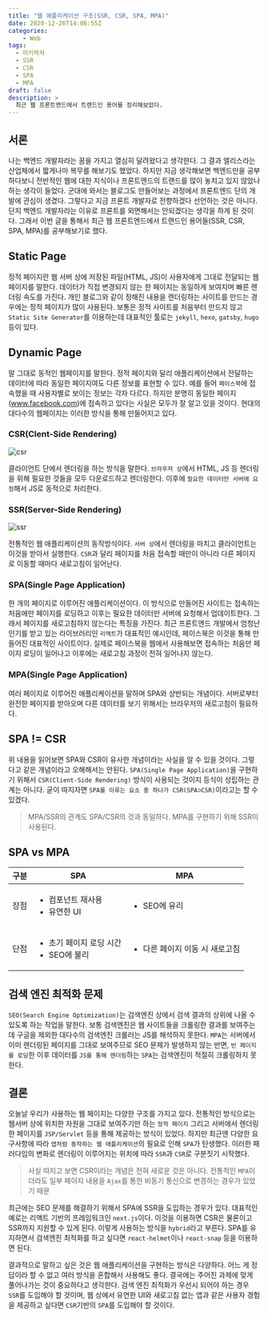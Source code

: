 ```yaml
---
title: "웹 애플리케이션 구조(SSR, CSR, SPA, MPA)"
date: 2020-12-26T14:06:55Z
categories:
    - Web
tags:
  - 아키텍쳐
  - SSR
  - CSR
  - SPA
  - MPA
draft: false
description: >
  최근 웹 프론트엔드에서 트랜드인 용어를 정리해보았다.
---
```


서론
---

나는 백엔드 개발자라는 꿈을 가지고 열심히 달려왔다고 생각한다. 그 결과 엘리스라는 산업체에서 짧게나마 복무를 해보기도 했었다. 하지만 지금 생각해보면 백엔드만을 공부하다보니 전반적인 웹에 대한 지식이나 프론트엔드의 트랜드를 많이 놓치고 있지 않았나 하는 생각이 들었다. 군대에 와서는 블로그도 만들어보는 과정에서 프론트엔드 단의 개발에 관심이 생겼다. 그렇다고 지금 프론트 개발자로 전향하겠다 선언하는 것은 아니다. 단지 백엔드 개발자라는 이유로 프론트를 외면해서는 안되겠다는 생각을 하게 된 것이다. 그래서 이번 글을 통해서 최근 웹 프론트엔드에서 트랜드인 용어들(SSR, CSR, SPA, MPA)를 공부해보기로 했다.

Static Page
---

정적 페이지란 웹 서버 상에 저장된 파일(HTML, JS)이 사용자에게 그대로 전달되는 웹 페이지를 말한다. 데이터가 직접 변경되지 않는 한 페이지는 동일하게 보여지며 빠른 렌더링 속도를 가진다. 개인 블로그와 같이 정해진 내용을 렌더링하는 사이트를 만드는 경우에는 정적 페이지가 많이 사용된다. 보통은 정적 사이트를 처음부터 만드지 않고 `Static Site Generator`를 이용하는데 대표적인 툴로는 `jekyll`, `hexo`, `gatsby`, `hugo` 등이 있다. 

Dynamic Page
---

말 그대로 동적인 웹페이지를 말한다. 정적 페이지와 달리 애플리케이션에서 전달하는 데이터에 따라 동일한 페이지여도 다른 정보를 표현할 수 있다. 예를 들어 `페이스북`에 접속했을 때 사용자별로 보이는 정보는 각자 다르다. 하지만 분명히 동일한 페이지(www.facebook.com)에 접속하고 있다는 사실은 모두가 잘 알고 있을 것이다. 현대의 대다수의 웹페이지는 이러한 방식을 통해 만들어지고 있다. 

### CSR(Clent-Side Rendering)

![csr](/images/web/web-application-structure/csr.png)

클라이언트 단에서 렌더링을 하는 방식을 말한다. `브라우저 상`에서 HTML, JS 등 렌더링을 위해 필요한 것들을 모두 다운로드하고 렌더링한다. 이후에 `필요한 데이터만 서버에 요청`해서 JS로 동적으로 처리한다.

### SSR(Server-Side Rendering)

![ssr](/images/web/web-application-structure/ssr.png)

전통적인 웹 애플리케이션의 동작방식이다. `서버 상`에서 렌더링을 마치고 클라이언트는 이것을 받아서 실행한다. `CSR`과 달리 페이지를 처음 접속할 때만이 아니라 다른 페이지로 이동할 때마다 새로고침이 일어난다.

### SPA(Single Page Application)

한 개의 페이지로 이루어진 애플리케이션이다. 이 방식으로 만들어진 사이트는 접속하는 처음에만 페이지를 로딩하고 이후는 필요한 데이터만 서버에 요청해서 업데이트한다. 그래서 페이지를 새로고침하지 않는다는 특징을 가진다. 최근 프론트엔드 개발에서 엄청난 인기를 받고 있는 라이브러리인 `리액트`가 대표적인 예시인데, 페이스북은 이것을 통해 만들어진 대표적인 사이트이다. 실제로 페이스북을 웹에서 사용해보면 접속하는 처음만 페이지 로딩이 일어나고 이후에는 새로고침 과정이 전혀 일어나지 않는다.

### MPA(Single Page Application)

여러 페이지로 이루어진 애플리케이션을 말하며 SPA와 상반되는 개념이다. 서버로부터 완전한 페이지를 받아오며 다른 데이터를 보기 위해서는 브라우저의 새로고침이 필요하다.

SPA != CSR
---

위 내용을 읽어보면 SPA와 CSR이 유사한 개념이라는 사실을 알 수 있을 것이다. 그렇다고 같은 개념이라고 오해해서는 안된다. `SPA(Single Page Application)`을 구현하기 위해서 `CSR(Client-Side Rendering)` 방식이 사용되는 것이지 등식이 성립하는 관계는 아니다. 굳이 따지자면 `SPA를 이루는 요소 중 하나가 CSR(SPA⊃CSR)`이라고는 할 수 있겠다.

> MPA/SSR의 관계도 SPA/CSR의 것과 동일하다. MPA를 구현하기 위해 SSR이 사용된다.

SPA vs MPA
---

| 구분 | SPA | MPA |
|------|-----|-----|
| 장점 | <ul><li>컴포넌트 재사용</li><li>유연한 UI</li></ul> | <ul><li>SEO에 유리</li></ul> |
| 단점 | <ul><li>초기 페이지 로딩 시간</li><li>SEO에 불리</li></ul> | <ul><li>다른 페이지 이동 시 새로고침</li></ul> |

검색 엔진 최적화 문제
---

`SEO(Search Engine Optimization)`는 검색엔진 상에서 검색 결과의 상위에 나올 수 있도록 하는 작업을 말한다. 보통 검색엔진은 웹 사이트들을 크롤링한 결과를 보여주는데 구글을 제외한 대다수의 검색엔진 크롤러는 JS를 해석하지 못한다. `MPA`는 서버에서 이미 렌더링된 페이지를 그대로 보여주므로 SEO 문제가 발생하지 않는 반면, `빈 페이지를 로딩`한 이후 데이터를 `JS를 통해 렌더링`하는 `SPA`는 검색엔진이 적절히 크롤링하지 못한다.

결론
---

오늘날 우리가 사용하는 웹 페이지는 다양한 구조를 가지고 있다. 전통적인 방식으로는 웹서버 상에 위치한 자원을 그대로 보여주기만 하는 `정적 페이지` 그리고 서버에서 렌더링한 페이지를 `JSP/Servlet` 등을 통해 제공하는 방식이 있었다. 하지만 최근엔 다양한 요구사항에 따라 `앱처럼 동작하는 웹 애플리케이션`의 필요로 인해 `SPA`가 탄생했다. 이러한 패러다임의 변화로 렌더링이 이루어지는 위치에 따라 `SSR`과 `CSR`로 구분짓기 시작했다.

> 사실 따지고 보면 CSR이라는 개념은 전혀 새로운 것은 아니다. 전통적인 `MPA`이더라도 일부 페이지 내용을 `Ajax`를 통한 비동기 통신으로 변경하는 경우가 있었기 때문

최근에는 SEO 문제를 해결하기 위해서 SPA에 SSR을 도입하는 경우가 있다. 대표적인 예로는 리액트 기반의 프레임워크인 `next.js`이다. 이것을 이용하면 CSR은 물론이고 SSR까지 지원할 수 있게 된다. 이렇게 사용하는 방식을 `hybrid`라고 부른다. SPA를 유지하면서 검색엔진 최적화를 하고 싶다면 `react-helmet`이나 `react-snap` 등을 이용하면 된다.

결과적으로 말하고 싶은 것은 웹 애플리케이션을 구현하는 방식은 다양하다. 어느 게 정답이라 할 수 없고 여러 방식을 혼합해서 사용해도 좋다. 결국에는 주어진 과제에 맞게 풀어나가는 것이 중요하다고 생각한다. 검색 엔진 최적화가 우선시 되어야 하는 경우 `SSR`를 도입해야 할 것이며, 웹 상에서 유연한 UI와 새로고침 없는 앱과 같은 사용자 경험을 제공하고 싶다면 `CSR`기반의 `SPA`를 도입해야 할 것이다.
